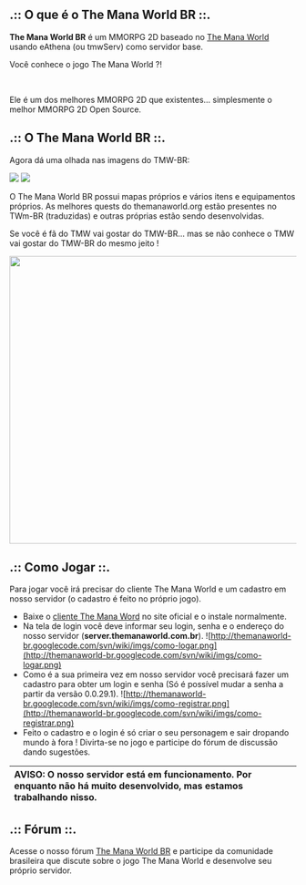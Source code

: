 ## .:: O que é o The Mana World BR ::. ##

**The Mana World BR** é um MMORPG 2D baseado no [The Mana World](http://themanaworld.org/) usando eAthena (ou tmwServ) como servidor base.

Você conhece o jogo The Mana World ?!

![![](http://themanaworld-br.googlecode.com/svn/wiki/imgs/tmw-screen1-300x225.png)](http://wiki.themanaworld.org/images/6/60/TMW_Screenshot_15.png)
![![](http://themanaworld-br.googlecode.com/svn/wiki/imgs/tmw-screen2-300x225.png)](http://wiki.themanaworld.org/images/a/a3/Screenshot_partysystem.png)

Ele é um dos melhores MMORPG 2D que existentes... simplesmente o melhor MMORPG 2D Open Source.

## .:: O The Mana World BR ::. ##

Agora dá uma olhada nas imagens do TMW-BR:

[![](http://themanaworld-br.googlecode.com/svn/wiki/imgs/tmw-br-screen1-300x225.png)](http://code.google.com/p/themanaworld-br/wiki/Screens)
[![](http://themanaworld-br.googlecode.com/svn/wiki/imgs/tmw-br-screen2-300x225.png)](http://code.google.com/p/themanaworld-br/wiki/Screens)

O The Mana World BR possui mapas próprios e vários itens e equipamentos próprios. As melhores quests do themanaworld.org estão presentes no TWm-BR (traduzidas) e outras próprias estão sendo desenvolvidas.

Se você é fã do TMW vai gostar do TMW-BR... mas se não conhece o TMW vai gostar do TMW-BR do mesmo jeito !

<a href='http://www.youtube.com/watch?feature=player_embedded&v=af-IGuNnVjg' target='_blank'><img src='http://img.youtube.com/vi/af-IGuNnVjg/0.jpg' width='640' height=505 /></a>

## .:: Como Jogar ::. ##

Para jogar você irá precisar do cliente The Mana World e um cadastro em nosso servidor (o cadastro é feito no próprio jogo).
  * Baixe o [cliente The Mana Word](http://themanaworld.org/downloads.php) no site oficial e o instale normalmente.
  * Na tela de login você deve informar seu login, senha e o endereço do nosso servidor (**server.themanaworld.com.br**).
![http://themanaworld-br.googlecode.com/svn/wiki/imgs/como-logar.png](http://themanaworld-br.googlecode.com/svn/wiki/imgs/como-logar.png)
  * Como é a sua primeira vez em nosso servidor você precisará fazer um cadastro para obter um login e senha (Só é possível mudar a senha a partir da versão 0.0.29.1).
![http://themanaworld-br.googlecode.com/svn/wiki/imgs/como-registrar.png](http://themanaworld-br.googlecode.com/svn/wiki/imgs/como-registrar.png)
  * Feito o cadastro e o login é só criar o seu personagem e sair dropando mundo à fora !
Divirta-se no jogo e participe do fórum de discussão dando sugestões.

| **AVISO:** O nosso servidor está em funcionamento. Por enquanto não há muito desenvolvido, mas estamos trabalhando nisso. |
|:-----------------------------------------------------------------------------------------------------------------------------|

## .:: Fórum ::. ##

Acesse o nosso fórum [The Mana World BR](http://www.themanaworld.com.br) e participe da comunidade brasileira que discute sobre o jogo The Mana World e desenvolve seu próprio servidor.